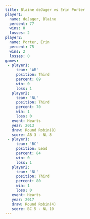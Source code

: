 ```yaml
---
title: Blaine deJager vs Erin Porter
player1:               
  name: deJager, Blaine
  percent: 77          
  wins: 0              
  losses: 2            
player2:               
  name: Porter, Erin   
  percent: 75          
  wins: 2              
  losses: 0            
games:
 - player1:         
     team: 'AB'     
     position: Third
     percent: 69    
     win: 0         
     loss: 1        
   player2:         
     team: 'NL'     
     position: Third
     percent: 70    
     win: 1         
     loss: 0        
   event: Hearts       
   year: 2013          
   draw: Round Robin(8)
   score: AB 3 - NL 8  
 - player1:        
     team: 'BC'    
     position: Lead
     percent: 84   
     win: 0        
     loss: 1       
   player2:         
     team: 'NL'     
     position: Third
     percent: 80    
     win: 1         
     loss: 0        
   event: Hearts       
   year: 2017          
   draw: Round Robin(4)
   score: BC 5 - NL 10 
---
```

